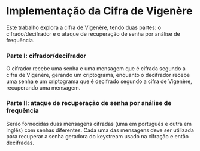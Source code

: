 # Implementação da Cifra de Vigenère

Este trabalho explora a cifra de Vigenère, tendo duas partes: o cifrado/decifrador e o ataque de recuperação de senha por análise de frequência.

### Parte I: cifrador/decifrador
O cifrador recebe uma senha e uma mensagem que é cifrada segundo a cifra de Vigenère, gerando um criptograma, enquanto o decifrador recebe uma senha e um criptograma que é decifrado segundo a cifra de Vigenère, recuperando uma mensagem.

### Parte II: ataque de recuperação de senha por análise de frequência
Serão fornecidas duas mensagens cifradas (uma em português e outra em inglês) com senhas diferentes. Cada uma das mensagens deve ser utilizada para recuperar a senha geradora do keystream usado na cifração e então decifradas.